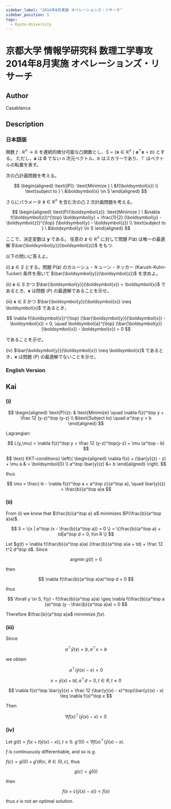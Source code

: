 ```yaml
---
sidebar_label: "2014年8月実施 オペレーションズ・リサーチ"
sidebar_position: 5
tags:
  - Kyoto-University
---
```

# 京都大学 情報学研究科 数理工学専攻 2014年8月実施 オペレーションズ・リサーチ

## **Author**
Casablanca

## **Description**
### 日本語版
関数 $f: \mathbb{R}^n \to \mathbb{R}$ を連続的微分可能な凸関数とし、$S = \{\boldsymbol{x} \in \mathbb{R}^n \mid \boldsymbol{a}^{\top} \boldsymbol{x} = b \}$ とする。
ただし，$\boldsymbol{a}$ は $\boldsymbol{0}$ でない $n$ 次元ベクトル、$b$ はスカラーであり、$\top$ はベクトルの転置を表す。

次の凸計画問題を考える。

$$
\begin{aligned}
\text{(P)}: \text{Minimize } \ &f(\boldsymbol{x}) \\
\text{subject to } \ &\boldsymbol{x} \in S
\end{aligned}
$$

さらにパラメータ $\boldsymbol{z} \in \mathbb{R}^n$ を含む次の凸 2 次計画問題を考える。

$$
\begin{aligned}
\text{P}(\boldsymbol{z}): \text{Minimize } \ &\nabla f(\boldsymbol{z})^{\top} \boldsymbol{y} + \frac{1}{2} (\boldsymbol{y} - \boldsymbol{z})^{\top} (\boldsymbol{y} - \boldsymbol{z}) \\
\text{subject to } \ &\boldsymbol{y} \in S
\end{aligned}
$$

ここで、決定変数は $\boldsymbol{y}$ である。
任意の $\boldsymbol{z} \in \mathbb{R}^n$ に対して問題 $\text{P}(\boldsymbol{z})$ は唯一の最適解 $\bar{\boldsymbol{y}}(\boldsymbol{z})$ をもつ.

以下の問いに答えよ。

(i) $\boldsymbol{z} \in S$ とする。問題 $\text{P}(\boldsymbol{z})$ のカルーシュ・キューン・タッカー (Karush-Kuhn-Tucker) 条件を用いて $\bar{\boldsymbol{y}}(\boldsymbol{z})$ を求めよ。

(ii) $\boldsymbol{x} \in S$ かつ $\bar{\boldsymbol{y}}(\boldsymbol{x}) = \boldsymbol{x}$ であるとき、$\boldsymbol{x}$ は問題 (P) の最適解であることを示せ。

(iii) $\boldsymbol{x} \in S$ かつ $\bar{\boldsymbol{y}}(\boldsymbol{x}) \neq \boldsymbol{x}$ であるとき，

$$
\nabla f(\boldsymbol{x})^{\top} (\bar{\boldsymbol{y}}(\boldsymbol{x}) - \boldsymbol{x}) < 0, \quad \boldsymbol{a}^{\top} (\bar{\boldsymbol{y}}(\boldsymbol{x}) - \boldsymbol{x}) = 0
$$

であることを示せ。

(iv) $\bar{\boldsymbol{y}}(\boldsymbol{x}) \neq \boldsymbol{x}$ であるとき，$\boldsymbol{x}$ は問題 (P) の最適解でないことを示せ。

### English Version

## **Kai**
### (i)

$$
\begin{aligned}
    \text{P}(z): & \text{Minimize} \quad \nabla f(z)^\top y + \frac 12 (y-z)^\top (y-z) \\
    &\text{Subject to} \quad a^\top y = b
\end{aligned}
$$

Lagrangian:

$$
L(y,\mu) = \nabla f(z)^\top y + \frac 12 (y-z)^\top(y-z) + \mu (a^\top - b)
$$

$$
\text{ KKT-conditions} \left\{
\begin{aligned}
\nabla f(x) + (\bar{y}(z) - z) + \mu a & = \boldsymbol{0} \\
a^\top \bar{y}(z) &= b
\end{aligned}
\right.
$$

thus

$$
\mu = \frac{-b - \nabla f(z)^\top a + a^\top z}{a^\top a}, \quad \bar{y}(z) = \frac{b}{a^\top a}a
$$

### (ii)
From (i) we know that $\frac{b}{a^\top a} a$ minimizes $P(\frac{b}{a^\top a}a)$.

$$
S = \{x | a^\top (x - \frac{b}{a^\top a}) = 0 \} = \{\frac{b}{a^\top a} + td|a^\top d = 0, t\in R \}
$$

Let $g(t) = \nabla f(\frac{b}{a^\top a}a) (\frac{b}{a^\top a}a + td) + \frac 12 t^2 d^\top d$.
Since

$$
\text{argmin } g(t) = 0
$$

then

$$
\nabla f(\frac{b}{a^\top a}a)^\top d = 0
$$

thus

$$
\forall y \in S, f(y) - f(\frac{b}{a^\top a}a) \geq \nabla f(\frac{b}{a^\top a }a)^\top (y - \frac{b}{a^\top a}a) = 0
$$

Therefore $\frac{b}{a^\top a}a$ minnimize $f(x)$.

### (iii)
Since

$$
a^\top \bar{y}(x) = b, a^\top x = b
$$

we obtain

$$
a^\top (\bar{y}(x) - x) = 0
$$

$$
x = \bar{y}(x) + td , a^\top d = 0, t\in R, t\neq 0
$$

$$
\nabla f(x)^\top \bar{y}(x) + \frac 12 (\bar{y}(x) - x)^\top(\bar{y}(x) - x) \leq \nabla f(x)^\top x
$$

Then

$$
\nabla f(x)^\top (\bar{y}(x) - x) < 0
$$

### (iv)
Let $g(t) = f(x + t(\bar{y}(x) - x)), t \geq 0$.
$g'(0) = \nabla f(x)^\top (\bar{y}(x) - x)$.

$f$ is continuously differentiable, and so is $g$.

$f(c) = g(0) + g'(\theta)c, \ \theta \in (0,c)$,
thus

$$
g(c) < g(0)
$$

then

$$
f(x + c(\bar{y}(x) - x)) < f(x)
$$

thus $x$ is not an optimal solution.
